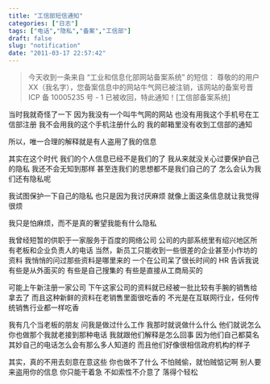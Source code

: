 ```yaml
---
title: "工信部短信通知"
categories: ["日志"]
tags: ["电话","隐私","备案","工信部"]
draft: false
slug: "notification"
date: "2011-03-17 22:57:42"
---
```


<blockquote > 今天收到一条来自 “工业和信息化部网站备案系统” 的短信：
尊敬的的用户 XX（我名字），您备案信息中的网站牛气网已被注销，该网站的备案号晋 ICP 备 10005235 号 - 1 已被收回，特此通知！[工信部备案系统]</blockquote > 当时我就奇怪了一下
因为我没有一个叫牛气网的网站
也没有用我这个手机号在工信部注册
我不会用我的这个手机注册什么的
我的邮箱里没有收到工信部的通知

所以，唯一合理的解释就是有人盗用了我的信息

其实在这个时代
我们的个人信息已经不是我们的了
我从来就没关心过要保护自己的隐私
我还不会无知到那样
甚至连我们的思想都不是我们自己的了
怎么会认为我们还有隐私呢

我试图保护一下自己的隐私
也只是因为我讨厌麻烦
就像上面这条信息就让我觉得很烦

我只是怕麻烦，而不是真的奢望我能有什么隐私

我曾经短暂的供职于一家服务于百度的网络公司
公司的内部系统里有绍兴地区所有老板和企业负责人的电话
当然，新员工只能收到一些很差的企业甚至小作坊的资料
我悄悄的问过那些资料是哪里来的
一个在公司呆了很长时间的 HR 告诉我说
有些是从外面买的
有些是自己搜集的
有些是直接从工商局买的

可能上午新注册一家公司
下午这家公司的资料就已经被一批比较有手腕的销售给拿去了
而且这种新鲜的资料在老销售里面很吃香的
不光是在互联网行业，任何传统销售行业都一样吃香

我有几个当老板的朋友
问我是做过什么工作
我那时就说做什么什么
他们就说怎么你也做那个我就老接到那种电话
我就跟他们解释是怎么回事
因为他们自己都莫名其妙自己的电话怎么会有那么多人知道的
而且他们好像很相信政府机构的样子

其实，真的不用去刻意在意这些
你也做不了什么
不怕贼偷，就怕贼惦记啊
别人要来盗用你的信息
你只能干着急
不如索性不介意了
落得个轻松


